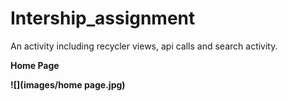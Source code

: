 # Intership_assignment
An activity including recycler views, api calls and search activity.

<b> Home Page </p>

![](images/home page.jpg)
